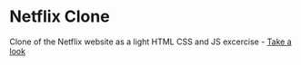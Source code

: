 # Netflix Clone

Clone of the Netflix website as a light HTML CSS and JS excercise - [Take a look](https://bankole2000.github.io/netflix)

